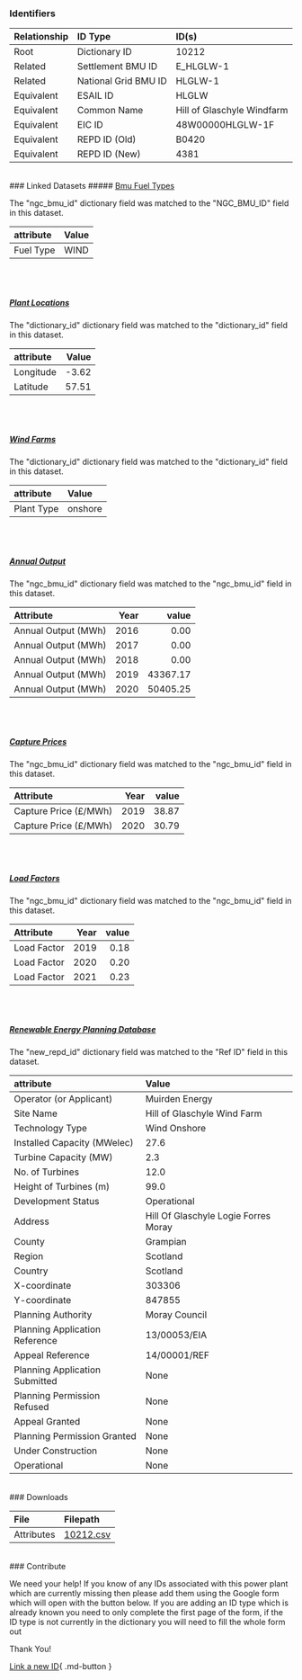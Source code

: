 ### Identifiers

| Relationship   | ID Type              | ID(s)                      |
|:---------------|:---------------------|:---------------------------|
| Root           | Dictionary ID        | 10212                      |
| Related        | Settlement BMU ID    | E_HLGLW-1                  |
| Related        | National Grid BMU ID | HLGLW-1                    |
| Equivalent     | ESAIL ID             | HLGLW                      |
| Equivalent     | Common Name          | Hill of Glaschyle Windfarm |
| Equivalent     | EIC ID               | 48W00000HLGLW-1F           |
| Equivalent     | REPD ID (Old)        | B0420                      |
| Equivalent     | REPD ID (New)        | 4381                       |

<br>
### Linked Datasets
##### <a href="https://osuked.github.io/Power-Station-Dictionary/datasets/bmu-fuel-types">Bmu Fuel Types</a>



The "ngc_bmu_id" dictionary field was matched to the "NGC_BMU_ID" field in this dataset.

| attribute   | Value   |
|:------------|:--------|
| Fuel Type   | WIND    |

<br><br>
##### <a href="https://osuked.github.io/Power-Station-Dictionary/datasets/plant-locations">Plant Locations</a>



The "dictionary_id" dictionary field was matched to the "dictionary_id" field in this dataset.

| attribute   |   Value |
|:------------|--------:|
| Longitude   |   -3.62 |
| Latitude    |   57.51 |

<br><br>
##### <a href="https://osuked.github.io/Power-Station-Dictionary/datasets/wind-farms">Wind Farms</a>



The "dictionary_id" dictionary field was matched to the "dictionary_id" field in this dataset.

| attribute   | Value   |
|:------------|:--------|
| Plant Type  | onshore |

<br><br>
##### <a href="https://osuked.github.io/Power-Station-Dictionary/datasets/annual-output">Annual Output</a>



The "ngc_bmu_id" dictionary field was matched to the "ngc_bmu_id" field in this dataset.

| Attribute           |   Year |    value |
|:--------------------|-------:|---------:|
| Annual Output (MWh) |   2016 |     0.00 |
| Annual Output (MWh) |   2017 |     0.00 |
| Annual Output (MWh) |   2018 |     0.00 |
| Annual Output (MWh) |   2019 | 43367.17 |
| Annual Output (MWh) |   2020 | 50405.25 |

<br><br>
##### <a href="https://osuked.github.io/Power-Station-Dictionary/datasets/capture-prices">Capture Prices</a>



The "ngc_bmu_id" dictionary field was matched to the "ngc_bmu_id" field in this dataset.

| Attribute             |   Year |   value |
|:----------------------|-------:|--------:|
| Capture Price (£/MWh) |   2019 |   38.87 |
| Capture Price (£/MWh) |   2020 |   30.79 |

<br><br>
##### <a href="https://osuked.github.io/Power-Station-Dictionary/datasets/load-factors">Load Factors</a>



The "ngc_bmu_id" dictionary field was matched to the "ngc_bmu_id" field in this dataset.

| Attribute   |   Year |   value |
|:------------|-------:|--------:|
| Load Factor |   2019 |    0.18 |
| Load Factor |   2020 |    0.20 |
| Load Factor |   2021 |    0.23 |

<br><br>
##### <a href="https://osuked.github.io/Power-Station-Dictionary/datasets/renewable-energy-planning-database">Renewable Energy Planning Database</a>



The "new_repd_id" dictionary field was matched to the "Ref ID" field in this dataset.

| attribute                      | Value                                |
|:-------------------------------|:-------------------------------------|
| Operator (or Applicant)        | Muirden Energy                       |
| Site Name                      | Hill of Glaschyle Wind Farm          |
| Technology Type                | Wind Onshore                         |
| Installed Capacity (MWelec)    | 27.6                                 |
| Turbine Capacity (MW)          | 2.3                                  |
| No. of Turbines                | 12.0                                 |
| Height of Turbines (m)         | 99.0                                 |
| Development Status             | Operational                          |
| Address                        | Hill Of Glaschyle Logie Forres Moray |
| County                         | Grampian                             |
| Region                         | Scotland                             |
| Country                        | Scotland                             |
| X-coordinate                   | 303306                               |
| Y-coordinate                   | 847855                               |
| Planning Authority             | Moray Council                        |
| Planning Application Reference | 13/00053/EIA                         |
| Appeal Reference               | 14/00001/REF                         |
| Planning Application Submitted | None                                 |
| Planning Permission Refused    | None                                 |
| Appeal Granted                 | None                                 |
| Planning Permission Granted    | None                                 |
| Under Construction             | None                                 |
| Operational                    | None                                 |


<br>
### Downloads


| File       | Filepath                                                                              |
|:-----------|:--------------------------------------------------------------------------------------|
| Attributes | [10212.csv](https://osuked.github.io/Power-Station-Dictionary/object_attrs/10212.csv) |


<br>
### Contribute

We need your help! If you know of any IDs associated with this power plant which are currently missing then please add them using the Google form which will open with the button below. If you are adding an ID type which is already known you need to only complete the first page of the form, if the ID type is not currently in the dictionary you will need to fill the whole form out

Thank You!

[Link a new ID](https://docs.google.com/forms/d/e/1FAIpQLSc5jRsQ7NgiLLXbwo9PUdwTQyuqbRwThltG56-o6NVSe7E_nw/viewform?usp=pp_url&entry.251912331=10212){ .md-button }